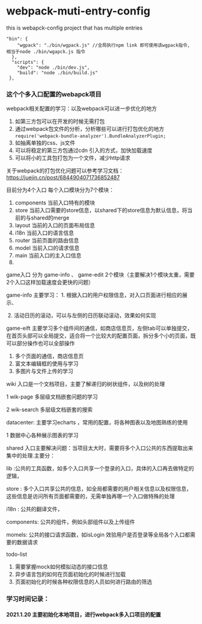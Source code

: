 # webpack-muti-entry-config
this is webapck-config project that has multiple entries
```javascrpt;
"bin": {
    "wgpack": "./bin/wgpack.js" //全局执行npm link 即可使用该wgpack指令, 相当于node ./bin/wgapck.js 指令
  },
  "scripts": {
    "dev": "node ./bin/dev.js",
    "build": "node ./bin/build.js"
 },
```
### 这个个多入口配置的webapck项目

webpack相关配置的学习：以及webpack可以进一步优化的地方
1. 如第三方包可以在开发的时候无需打包
2. 通过webpack包文件的分析，分析哪些可以进行打包优化的地方`require('webpack-bundle-analyzer').BundleAnalyzerPlugin;`
3. 如抽离单独的css、js文件
4. 可以将稳定的第三方包通过cdn 引入的方式，加快加载速度
5. 可以将小的工具包打包为一个文件，减少http请求

关于webpack的打包优化问题可以参考学习文档：
https://juejin.cn/post/6844904071736852487


目前分为4个入口
每个入口模块分为7个模块：

1. components 当前入口特有的模块
2. store 当前入口需要的store信息，以shared下的store信息为默认信息，将当前的与shared的merge
3. layout 当前的入口的页面布局信息
4. i18n 当前入口的语言信息
5. router 当前页面的路由信息
6. model 当前入口的请求信息
7. main 当前入口的主入口信息
8.

game入口 分为 game-info 、 game-edit 2个模块（主要解决1个模块太重，需要2个入口这样加载速度会更快的问题）

game-info 主要学习： 1. 根据入口的用户权限信息，对入口页面进行相应的展示、

​									2. 活动日历的滚动，可以与左侧的日历联动滚动，效果如何实现

game-eift 主要学习多个组件间的通信，如商店信息页，左侧tab可以单独提交，在首页头部可以全局提交，适合将一个比较大的配置页面，拆分多个小的页面，既可以部分操作也可以全部操作

1. 多个页面的通信，商店信息页
2. 富文本编辑框的使用与学习
3. 多图片与文件上传的学习

wiki 入口是一个文档项目，主要了解递归的树状组件，以及树的处理

1    wik-page 多层级文档嵌套问题的学习

2   wik-search 多层级文档嵌套的搜索

datacenter: 主要学习echarts ，常用的配置，将各种图表以及地图熟练的使用

1  数据中心各种展示图表的学习



shared 入口主要解决问题：当项目太大时，需要将多个入口公共的东西提取出来集中的处理.主要分：

lib :公共的工具函数，如多个入口共享一个登录的入口，具体的入口再去做特定的逻辑，

store : 多个入口共享公共的信息，如全局都需要的用户相关信息以及权限信息，这些信息是访问所有页面都需要的，无需单独再哪一个入口做特殊的处理

i18n : 公共的翻译文件，

components: 公共的组件，例如头部组件以及上传组件

momels: 公共的接口请求函数，如isLogin 效验用户是否登录等全局各个入口都需要的数据请求

todo-list
1. 需要掌握mock如何模拟动态的接口信息
2. 异步语言包的如何在页面初始化的时候进行加载
3. 页面初始化的时候各种权限信息的人员如何进行路由的筛选
### 学习时间记录：
#### 2021.1.20 主要初始化本地项目，进行webpack多入口项目的配置
